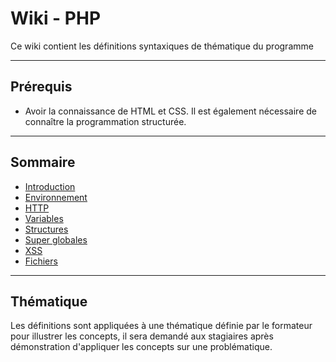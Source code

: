 # Wiki - PHP

Ce wiki contient les définitions syntaxiques de thématique du programme

___

## Prérequis

* Avoir la connaissance de HTML et CSS. Il est également nécessaire de connaître
la programmation structurée.

___

## Sommaire

* [Introduction](https://github.com/seeren-training/PHP/wiki/01)
* [Environnement](https://github.com/seeren-training/PHP/wiki/02)
* [HTTP](https://github.com/seeren-training/PHP/wiki/03)
* [Variables](https://github.com/seeren-training/PHP/wiki/04)
* [Structures](https://github.com/seeren-training/PHP/wiki/05)
* [Super globales](https://github.com/seeren-training/PHP/wiki/06)
* [XSS](https://github.com/seeren-training/PHP/wiki/07)
* [Fichiers](https://github.com/seeren-training/PHP/wiki/08)

___

## Thématique

Les définitions sont appliquées à une thématique définie par le formateur pour illustrer les concepts, il sera demandé aux stagiaires après démonstration d'appliquer les concepts sur une problématique.
